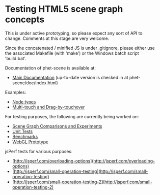
Testing HTML5 scene graph concepts
==================================

This is under active prototyping, so please expect any sort of API to change. Comments at this stage are very welcome.

Since the concatenated / minified JS is under .gitignore, please either use the
associated Makefile (with 'make') or the Windows batch script 'build.bat'.

Documentation of phet-scene is available at:
* [Main Documentation](http://phet.colorado.edu/files/phet-scene/doc/) (up-to-date version is checked in at phet-scene/doc/index.html)

Examples:
* [Node types](http://phet.colorado.edu/files/phet-scene/examples/nodes.html)
* [Multi-touch and Drag-by-touchover](http://phet.colorado.edu/files/phet-scene/examples/multi-touch.html)

For testing purposes, the following are currently being worked on:
* [Scene Graph Comparisons and Experiments](http://phet.colorado.edu/files/phet-scene/tests/easel-performance/easel-tests.html)
* [Unit Tests](http://phet.colorado.edu/files/phet-scene/tests/unit-tests/unit-tests.html)
* [Benchmarks](http://phet.colorado.edu/files/phet-scene/tests/benchmarks/benchmarks.html)
* [WebGL Prototype](http://phet.colorado.edu/files/phet-scene/tests/webgl-test/webgl-test.html)

jsPerf tests for various purposes:
* [http://jsperf.com/overloading-options](http://jsperf.com/overloading-options)
* [http://jsperf.com/small-operation-testing](http://jsperf.com/small-operation-testing)
* [http://jsperf.com/small-operation-testing-2](http://jsperf.com/small-operation-testing-2)
